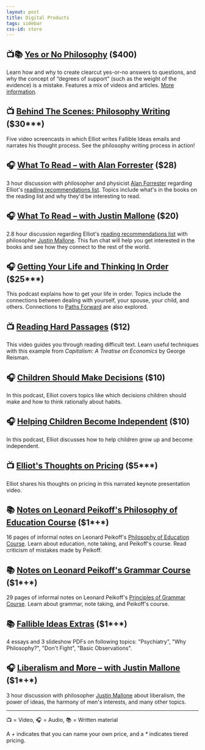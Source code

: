 ```yaml
---
layout: post
title: Digital Products
tags: sidebar
css-id: store
---
```


## 📺📚 [Yes or No Philosophy][1] ($400)
Learn how and why to create clearcut yes-or-no answers to questions, and why the concept of “degrees of support” (such as the weight of the evidence) is a mistake. Features a mix of videos and articles. [More information][2].

## 📺 [Behind The Scenes: Philosophy Writing][3] ($30*\**)
Five video screencasts in which Elliot writes Fallible Ideas emails and narrates his thought process. See the philosophy writing process in action!

## 🎧 [What To Read – with Alan Forrester][4] ($28)
3 hour discussion with philosopher and physicist [Alan Forrester][5] regarding Elliot's [reading recommendations list][6]. Topics include what's in the books on the reading list and why they'd be interesting to read.

## 🎧 [What To Read – with Justin Mallone][7] ($20)
2.8 hour discussion regarding Elliot's [reading recommendations list][8] with philosopher [Justin Mallone][9]. This fun chat will help you get interested in the books and see how they connect to the rest of the world.

## 🎧 [Getting Your Life and Thinking In Order][10] ($25*\**)
This podcast explains how to get your life in order. Topics include the connections between dealing with yourself, your spouse, your child, and others. Connections to [Paths Forward][11] are also explored.

## 📺 [Reading Hard Passages][12] ($12)
This video guides you through reading difficult text. Learn useful techniques with this example from *Capitalism: A Treatise on Economics* by George Reisman.

## 🎧 [Children Should Make Decisions][13] ($10)
In this podcast, Elliot covers topics like which decisions children should make and how to think rationally about habits.

## 🎧 [Helping Children Become Independent][14] ($10)
In this podcast, Elliot discusses how to help children grow up and become independent.

## 📺 [Elliot's Thoughts on Pricing][15] ($5*\**)
Elliot shares his thoughts on pricing in this narrated keynote presentation video.

## 📚 [Notes on Leonard Peikoff's Philosophy of Education Course][16] ($1*+*)
16 pages of informal notes on Leonard Peikoff's [Philosophy of Education Course][17]. Learn about education, note taking, and Peikoff's course. Read criticism of mistakes made by Peikoff.

## 📚 [Notes on Leonard Peikoff's Grammar Course][18] ($1*+*)
29 pages of informal notes on Leonard Peikoff's [Principles of Grammar Course][19]. Learn about grammar, note taking, and Peikoff's course.

## 📚 [Fallible Ideas Extras][20] ($1*+*)
4 essays and 3 slideshow PDFs on following topics: "Psychiatry", "Why Philosophy?", "Don't Fight", "Basic Observations".

## 🎧 [Liberalism and More – with Justin Mallone][21] ($1*+*)
3 hour discussion with philosopher [Justin Mallone][22] about liberalism, the power of ideas, the harmony of men's interests, and many other topics.

---- 

📺 = Video, 🎧 = Audio, 📚 = Written material

A *+* indicates that you can name your own price, and a *\** indicates tiered pricing.

[1]:	https://gum.co/hxqsh
[2]:	https://yesornophilosophy.com/
[3]:	https://gumroad.com/l/gzCnE
[4]:	https://gumroad.com/l/hYxXj
[5]:	https://conjecturesandrefutations.com/
[6]:	http://fallibleideas.com/books
[7]:	https://gumroad.com/l/zuEP
[8]:	http://fallibleideas.com/books
[9]:	http://justinmallone.com
[10]:	https://gumroad.com/l/mYwYb
[11]:	http://fallibleideas.com/paths-forward
[12]:	https://gum.co/mpse
[13]:	https://gumroad.com/l/NAxYs
[14]:	https://gumroad.com/l/aHKR
[15]:	https://gumroad.com/l/kPTxM
[16]:	https://gum.co/KMVoi
[17]:	http://www.peikoff.com/courses_and_lectures/philosophy-of-education/
[18]:	https://gumroad.com/l/XDxz
[19]:	http://www.peikoff.com/courses_and_lectures/philosophy-of-education/
[20]:	https://gumroad.com/l/ezayH
[21]:	https://gumroad.com/l/EyJnB
[22]:	http://justinmallone.com
